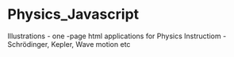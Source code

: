 Physics_Javascript
==================

Illustrations - one -page html applications for Physics Instructiom - Schrödinger, Kepler, Wave motion etc